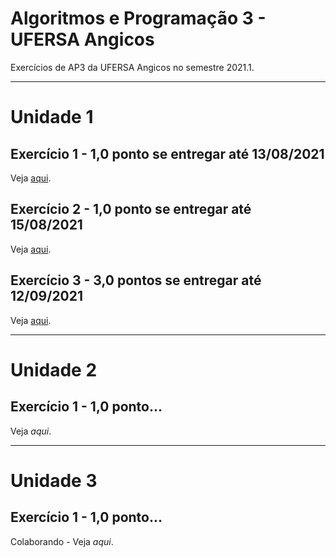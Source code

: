 # Algoritmos e Programação 3 - UFERSA Angicos
Exercícios de AP3 da UFERSA Angicos no semestre 2021.1.

---

# Unidade 1

## Exercício 1 - 1,0 ponto se entregar até 13/08/2021
Veja [aqui](u1_exercicio1/).

## Exercício 2 - 1,0 ponto se entregar até 15/08/2021
Veja [aqui](u1_exercicio2/).

## Exercício 3 - 3,0 pontos se entregar até 12/09/2021
Veja [aqui](u1_exercicio3/).

---

# Unidade 2
## Exercício 1 - 1,0 ponto...
Veja *aqui*.

---

# Unidade 3
## Exercício 1 - 1,0 ponto...
Colaborando - Veja *aqui*.
